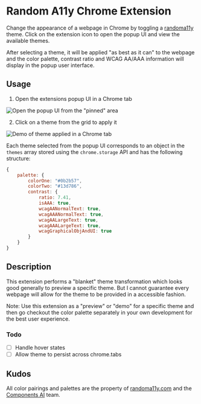 # Random A11y Chrome Extension
Change the appearance of a webpage in Chrome by toggling a [randoma11y](https://randoma11y.com) theme. Click on the extension icon to open the popup UI and view the available themes. 

After selecting a theme, it will be applied "as best as it can" to the webpage and the color palette, contrast ratio and WCAG AA/AAA information will display in the popup user interface.

## Usage

1. Open the extensions popup UI in a Chrome tab

![Open the popup UI from the "pinned" area](https://user-images.githubusercontent.com/48612525/137032055-8d927262-79e9-44ad-b3a2-93043137d392.png)

2. Click on a theme from the grid to apply it

![Demo of theme applied in a Chrome tab](https://user-images.githubusercontent.com/48612525/137032240-99ee116e-a5b0-482b-812f-1949ae3961a6.png)

Each theme selected from the popup UI corresponds to an object in the `themes` array stored using the `chrome.storage` API and has the following structure:

```js
{
    palette: {
        colorOne: "#0b2b57",
        colorTwo: "#13d786",
        contrast: {
            ratio: 7.41,
            isAAA: true,
            wcagAANormalText: true,
            wcagAAANormalText: true,
            wcagAALargeText: true,
            wcagAAALargeText: true,
            wcagGraphicalObjAndUI: true
        }
    }
}
```

## Description

This extension performs a "blanket" theme transformation which looks good generally to preview a specific theme. But I cannot guarantee every webpage will allow for the theme to be provided in a accessible fashion. 

Note: Use this extension as a "preview" or "demo" for a specific theme and then go checkout the color palette separately in your own development for the best user experience.

### Todo
- [ ] Handle hover states
- [ ] Allow theme to persist across chrome.tabs

## Kudos
All color pairings and palettes are the property of [randoma11y.com](https://randoma11y.com) and the [Components AI](https://components.ai/) team. 
